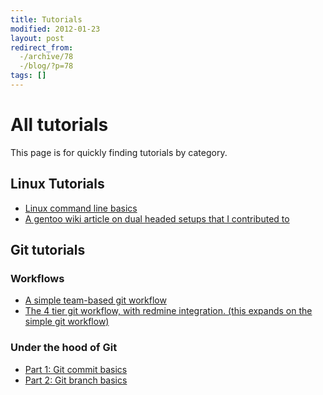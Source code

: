 ```yaml
---
title: Tutorials
modified: 2012-01-23
layout: post
redirect_from:
  -/archive/78
  -/blog/?p=78
tags: []
---
```



All tutorials
=============

This page is for quickly finding tutorials by category.

Linux Tutorials
---------------

-   [Linux command line basics](http://blog.srvthe.net/archives/164 "Yet another Linux Command line guide.")
-   [A gentoo wiki article on dual headed setups that I contributed to](http://en.gentoo-wiki.com/wiki/X.Org/Dual_Monitors#Single_graphics_card.2C_Multiple_X_screens_with_ZaphodHeads)

Git tutorials
-------------

### Workflows

-   [A simple team-based git workflow](http://blog.srvthe.net/archives/86 "A simple git workflow for collaborating")
-   [The 4 tier git workflow, with redmine integration. (this expands on the simple git workflow)](http://blog.srvthe.net/archives/138 "Git workflow with Redmine integration: the 4 tier system")

### Under the hood of Git

-   [Part 1: Git commit basics](http://blog.srvthe.net/archives/161 "Git part 1: Commits")
-   [Part 2: Git branch basics](http://blog.srvthe.net/archives/150 "Git branch basics")

